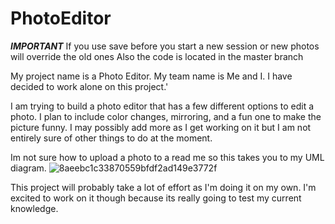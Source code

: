 # PhotoEditor

***IMPORTANT***
If you use save before you start a new session or new photos will override the old ones
Also the code is located in the master branch

My project name is a Photo Editor. My team name is Me and I. I have decided to work alone on this project.'

I am trying to build a photo editor that has a few different options to edit a photo. I plan to include color changes, mirroring, and a fun one to make the picture funny. I may possibly add more as I get working on it but I am not entirely sure of other things to do at the moment.


Im not sure how to upload a photo to a read me so this takes you to my UML diagram.
![8aeebc1c33870559bfdf2ad149e3772f](https://user-images.githubusercontent.com/104805490/226086459-bfdad4fc-e5e8-4766-85fb-de27d0f9bea7.png)

This project will probably take a lot of effort as I'm doing it on my own. I'm excited to work on it though because its really going to test my current knowledge.
